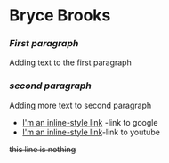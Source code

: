 # **Bryce Brooks**
### _First paragraph_ 
Adding text to the first paragraph

### _second paragraph_
Adding more text to second paragraph 

* [I'm an inline-style link](https://www.google.com) -link to google
* [I'm an inline-style link](https://www.youtube.com)-link to youtube

~~this line is nothing~~